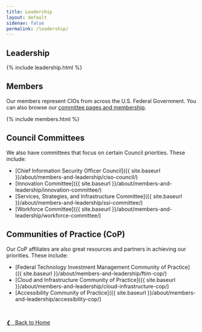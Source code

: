 ```yaml
---
title: Leadership
layout: default
sidenav: false
permalink: /leadership/
---
```


## Leadership

{% include leadership.html %}

## Members
Our members represent CIOs from across the U.S. Federal Government. You can also browse our [committee pages and membership](#council-committees).

{% include members.html %}

## Council Committees
We also have committees that focus on certain Council priorities. These include:
* [Chief Information Security Officer Council]({{ site.baseurl }}/about/members-and-leadership/ciso-council/)
* [Innovation Committee]({{ site.baseurl }}/about/members-and-leadership/innovation-committee/)
* [Services, Strategies, and Infrastructure Committee]({{ site.baseurl }}/about/members-and-leadership/ssi-committee/)
* [Workforce Committee]({{ site.baseurl }}/about/members-and-leadership/workforce-committee/)

## Communities of Practice (CoP)
Our CoP affiliates are also great resources and partners in achieving our priorities. These include:
* [Federal Technology Investment Management Community of Practice]({{ site.baseurl }}/about/members-and-leadership/ftim-cop/)
* [Cloud and Infrastructure Community of Practice]({{ site.baseurl }}/about/members-and-leadership/cloud-infrastructure-cop/)
* [Accessibility Community of Practice]({{ site.baseurl }}/about/members-and-leadership/accessibility-cop/)

&nbsp;

<a href="{{site.baseurl}}">&#10094; &nbsp; Back to Home</a><br>

